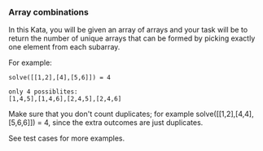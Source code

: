 ### Array combinations

In this Kata, you will be given an array of arrays and your task will be to return the number of unique arrays that can be formed by picking exactly one element from each subarray.

For example: 

    solve([[1,2],[4],[5,6]]) = 4
    
    only 4 possiblites: 
    [1,4,5],[1,4,6],[2,4,5],[2,4,6]

Make sure that you don't count duplicates; for example solve([[1,2],[4,4],[5,6,6]]) = 4, since the extra outcomes are just duplicates.

See test cases for more examples.


